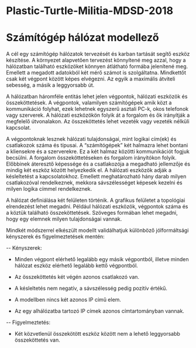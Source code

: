 # Plastic-Turtle-Militia-MDSD-2018

# Számítógép hálózat modellező

  

A cél egy számítógép hálózatok tervezését és karban tartását segítő eszköz készítése. A környezet alapvetően tervezést könnyítené meg azzal, hogy a hálózatban található eszközöket könnyen átlátható formába jelenítené meg. Emellett a megadott adatokból két mérő számot is szolgáltatna. Mindkettőt csak két végpont között képes elvégezni. Az egyik a maximális átviteli sebesség, a másik a leggyorsabb út.

A hálózatban háromféle entitás lehet jelen végpontok, hálózati eszközök és összeköttetések. A végpontok, valamilyen számítógépek amik közt a kommunikáció folyhat, ezek lehetnek egyszerű asztali PC-k, okos telefonok vagy szerverek. A hálózati eszközökön folyik át a forgalom és ők irányítják a megfelelő útvonalakon. Az összeköttetés lehet vezeték vagy vezeték nélküli kapcsolat.

A végpontoknak lesznek hálózati tulajdonságai, mint logikai cím(ek) és csatlakozok száma és típusai. A “számítógépek” két halmazra lehet bontani a kliensekre és a szerverekre. Ez a két halmaz közötti kommunikációt fogjuk becsülni. A forgalom összeköttetéseken és forgalom irányítókon folyik. Előbbinek áteresztő képessége és a csatlakozója a megadható jellemzője és mindig két eszköz között helyezkedik el. A hálózati eszközök adják a késleltetést a kapcsolatokhoz. Emellett meghatározható hány darab milyen csatlakozóval rendelkeznek, mekkora sávszélességet képesek kezelni és milyen logika címmel rendelkeznek.

A hálózat definiálása két felületen történik. A grafikus felületet a topológiai elrendezést lehet megadni. Például hálózati eszközök, végpontok száma és a köztük található összeköttetések. Szöveges formában lehet megadni, hogy egy elemnek milyen tulajdonságai vannak.

Mindkét módszerrel elkészült modellt validálhatjuk különböző jólformáltsági kényszerek és figyelmeztetések mentén:

--   Kényszerek:
    

-   Minden végpont elérhető legalább egy másik végpontból, illetve minden hálózat eszköz elérhető legalább kettő végpontból.
    
-   Az összeköttetés két végén azonos csatlakozó van.
    
-   A késleltetés nem negatív, a sávszélesség pedig pozitív értékű.
    
-   A modellben nincs két azonos IP című elem.
    
-   Az egy alhálózatba tartozó IP címek azonos címtartományban vannak.
    

--   Figyelmeztetés:
    

-   Két közvetlenül összekötött eszköz között nem a lehető leggyorsabb összeköttetés van.
